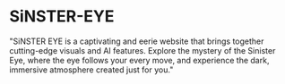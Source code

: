 # SiNSTER-EYE
"SiNSTER EYE is a captivating and eerie website that brings together cutting-edge visuals and AI features. Explore the mystery of the Sinister Eye, where the eye follows your every move, and experience the dark, immersive atmosphere created just for you."

